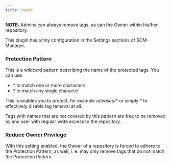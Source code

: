 ```yaml
---
title: Usage
---
```

**NOTE:** Admins can always remove tags, as can the Owner within his/her repository.

This plugin has a tiny configuration in the Settings sections of SCM-Manager.

### Protection Pattern

This is a wildcard pattern describing the name of the protected tags. You can use 

* _*_ to match one or more characters
* _?_ to match any single character 

This is enables you to protect, for example _releases/*_ or simply _*_ to effectively disable tag removal at all.

Tags with names that are not covered by this pattern are free to be removed by any user with regular write access to the repository.

### Reduce Owner Privilege

With this setting enabled, the Owner of a repository is forced to adhere to the Protection Pattern, as well, i. e. may only remove tags that do not match the Protection Pattern.
